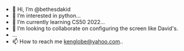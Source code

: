 - 👋 Hi, I’m @bethesdakid
- 👀 I’m interested in python...
- 🌱 I’m currently learning CS50 2022...
- 💞️ I’m looking to collaborate on configuring the screen like David's.
- ...
- 📫 How to reach me kenglobe@yahoo.com..

<!---
bethesdakid/bethesdakid is a ✨ special ✨ repository because its `README.md` (this file) appears on your GitHub profile.
You can click the Preview link to take a look at your changes.
--->
